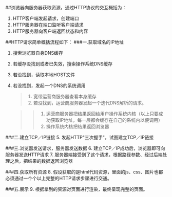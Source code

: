 ##浏览器向服务器获取资源，通过HTTP协议的交互概括为：
1. HTTP客户端发起请求，创建端口
2. HTTP服务器在端口监听客户端请求
3. HTTP服务器向客户端返回状态和内容

##HTTP请求简单概括流程如下：
###一.获取域名的IP地址
1. 搜索浏览器自身DNS缓存
2. 若缓存没找到或者已失效，搜索操作系统DNS缓存
3. 若没找到，读取本地HOST文件
4. 若没找到，发起一个DNS的系统调用
	
	>1. 宽带运营商服务器查看本身缓存
	>2. 若没找到，运营商服务器发起一个迭代DNS解析的请求。
	
	>  >1. 运营商服务器把结果返回给用户操作系统内核（以上只要成功获取IP地址，每一层都会缓存在自己的系统内以便调用）
	>  >2. 操作系统内核把结果返回浏览器

###二.建立TCP／IP链接
5. 发起HTTP"三次握手"，试图建立TCP／IP链接

###三.浏览器发送请求，服务器发送数据
6. 建立TCP／IP成功后，浏览器即可向服务器发送HTTP请求
7. 服务器端接受到了这个请求，根据路径参数、经过后端处理之后，把结果的数据返回浏览器

###四.获取所有资源
8. 假设获取的是html代码资源，里面的js、css、图片也都必须通过一个个以上完整的HTTP请求步骤进行交通。

###五.展示
9. 根据拿到的资源对页面进行渲染，最终呈现完整的页面。